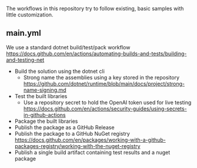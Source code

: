 The workflows in this repository try to follow existing, basic samples with little customization.

## main.yml
We use a standard dotnet build/test/pack workflow  
https://docs.github.com/en/actions/automating-builds-and-tests/building-and-testing-net

- Build the solution using the dotnet cli
  - Strong name the assemblies using a key stored in the repository  
    https://github.com/dotnet/runtime/blob/main/docs/project/strong-name-signing.md
- Test the built libraries
  - Use a repository secret to hold the OpenAI token used for live testing  
    https://docs.github.com/en/actions/security-guides/using-secrets-in-github-actions
- Package the built libraries
- Publish the package as a GitHub Release
- Publish the package to a GitHub NuGet registry  
  https://docs.github.com/en/packages/working-with-a-github-packages-registry/working-with-the-nuget-registry
- Publish a single build artifact containing test results and a nuget package